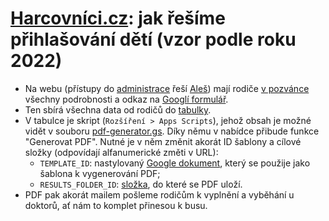 # [Harcovníci.cz](https://harcovnici.cz/): jak řešíme přihlašování dětí (vzor podle roku 2022)

- Na webu (přístupy do [administrace](https://harcovnici.cz/wp-admin/) řeší [Aleš](https://ales.net)) mají rodiče [v pozvánce](https://harcovnici.cz/tabor/tabor-22/) všechny podrobnosti a odkaz na [Googlí formulář](https://docs.google.com/forms/d/e/1FAIpQLScROEuhxzQmeC40QFQT0nK52oU8_URWiETt0vcRmFJKnbG1FQ/viewform).
- Ten sbírá všechna data od rodičů do [tabulky](https://docs.google.com/spreadsheets/d/1v0bnJovwj7cqCte7T0ktITcjVSVSwuGecQGkfhcOHhc/edit).
- V tabulce je skript (`Rozšíření > Apps Scripts`), jehož obsah je možné vidět v souboru [pdf-generator.gs](www/prihlasky/pdf-generator.gs). Díky němu v nabídce přibude funkce "Generovat PDF". Nutné je v něm změnit akorát ID šablony a cílové složky (odpovídají alfanumerické změti v URL):
  - `TEMPLATE_ID`: nastylovaný [Google dokument](https://docs.google.com/document/d/14qUgX4gsSTfDdmZZxGQ-fUJ8OFvz_2UI3qXiXDqagLY/edit), který se použije jako šablona k vygenerování PDF;
  - `RESULTS_FOLDER_ID`: [složka](https://drive.google.com/drive/u/0/folders/1YwE-wK1AETLW1JQsFCwg3QvygGvvnIBW), do které se PDF uloží.
- PDF pak akorát mailem pošleme rodičům k vyplnění a vyběhání u doktorů, ať nám to komplet přinesou k busu.
